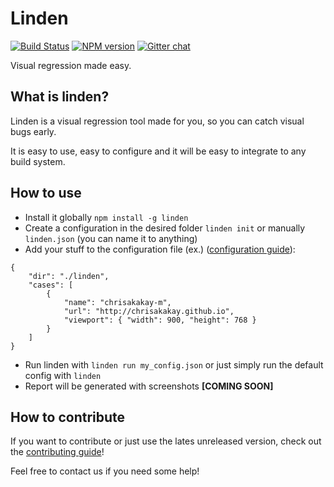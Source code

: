 # Linden
[![Build Status](https://travis-ci.org/chrisakakay/linden.svg?branch=master)](https://travis-ci.org/chrisakakay/linden)
[![NPM version](https://img.shields.io/npm/v/linden.svg)](https://www.npmjs.com/package/linden)
[![Gitter chat](https://badges.gitter.im/chrisakakay/linden.svg)](https://gitter.im/chrisakakay/linden)

Visual regression made easy.

## What is linden?

Linden is a visual regression tool made for you, so you can catch visual bugs early.

It is easy to use, easy to configure and it will be easy to integrate to any build system.

## How to use

- Install it globally ```npm install -g linden```
- Create a configuration in the desired folder ```linden init``` or manually ```linden.json``` (you can name it to anything)
- Add your stuff to the configuration file (ex.) ([configuration guide](/CONFIGURING.md)):
```
{
    "dir": "./linden",
    "cases": [
        {
            "name": "chrisakakay-m",
            "url": "http://chrisakakay.github.io",
            "viewport": { "width": 900, "height": 768 }
        }
    ]
}
```
- Run linden with ```linden run my_config.json``` or just simply run the default config with ```linden```
- Report will be generated with screenshots **[COMING SOON]**

## How to contribute

If you want to contribute or just use the lates unreleased version, check out the [contributing guide](/CONTRIBUTING.md)!

Feel free to contact us if you need some help!
